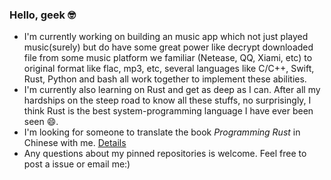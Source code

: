 ### Hello, geek 🤓

* I'm currently working on building an music app which not just played music(surely) but do have some great power like decrypt downloaded file from some music platform we familiar (Netease, QQ, Xiami, etc) to original format like flac, mp3, etc,  several languages like C/C++, Swift, Rust, Python and  bash all work together to implement these abilities.
* I'm currently also learning on Rust and get as deep as I can. After all my hardships on the steep road to know all these stuffs, no surprisingly, I think Rust is the best system-programming language I have ever been seen 😄.
* I'm looking for someone to translate the book _Programming Rust_ in Chinese with me. [Details](https://github.com/TENX-S/Programming-Rust-Translation/blob/master/CONTRIBUTING.md)
* Any questions about my pinned repositories is welcome. Feel free to post a issue or email me:)

